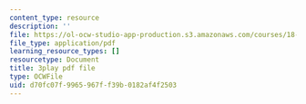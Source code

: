 ```yaml
---
content_type: resource
description: ''
file: https://ol-ocw-studio-app-production.s3.amazonaws.com/courses/18-086-mathematical-methods-for-engineers-ii-spring-2006/d70fc07f9965967ff39b0182af4f2503_NpTzMWTYbM8.pdf
file_type: application/pdf
learning_resource_types: []
resourcetype: Document
title: 3play pdf file
type: OCWFile
uid: d70fc07f-9965-967f-f39b-0182af4f2503
---
```

